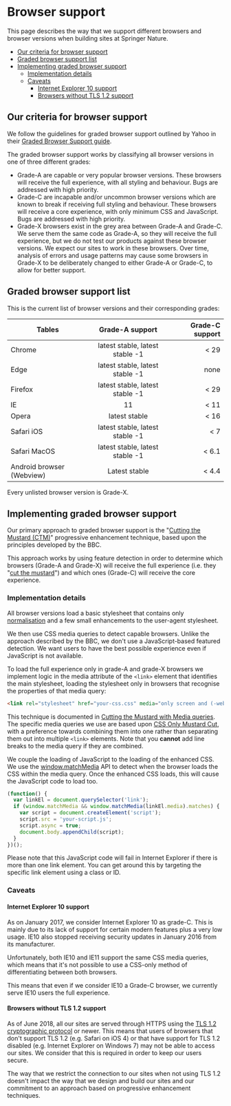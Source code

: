 # Browser support

This page describes the way that we support different browsers and browser versions when building sites at Springer Nature.

* [Our criteria for browser support](#Our-criteria-for-browser-support)
* [Graded browser support list](#Graded-browser-support-list)
* [Implementing graded browser support](#Implementing-graded-browser-support)
  * [Implementation details](#Implementation-details)
  * [Caveats](#Caveats)
    * [Internet Explorer 10 support](#Internet-Explorer-10-support)
    * [Browsers without TLS 1.2 support](#Browsers-without-TLS-1.2-support)

## Our criteria for browser support

We follow the guidelines for graded browser support outlined by Yahoo in their [Graded Browser Support guide](https://github.com/yui/yui3/wiki/Graded-Browser-Support).

The graded browser support works by classifying all browser versions in one of three different grades:

* Grade-A are capable or very popular browser versions. These browsers will receive the full experience, with all styling and behaviour. Bugs are addressed with high priority.
* Grade-C are incapable and/or uncommon browser versions which are known to break if receiving full styling and behaviour. These browsers will receive a core experience, with only minimum CSS and JavaScript. Bugs are addressed with high priority.
* Grade-X browsers exist in the grey area between Grade-A and Grade-C. We serve them the same code as Grade-A, so they will receive the full experience, but we do not test our products against these browser versions. We expect our sites to work in these browsers. Over time, analysis of errors and usage patterns may cause some browsers in Grade-X to be deliberately changed to either Grade-A or Grade-C, to allow for better support.

## Graded browser support list

This is the current list of browser versions and their corresponding grades:

| Tables                    | Grade-A support                 | Grade-C support |
| ------------------------- |:-------------------------------:| ---------------:|
| Chrome                    | latest stable, latest stable -1 | < 29            |
| Edge                      | latest stable, latest stable -1 | none            |
| Firefox                   | latest stable, latest stable -1 | < 29            |
| IE                        | 11                              | < 11            |
| Opera                     | latest stable                   | < 16            |
| Safari iOS                | latest stable, latest stable -1 | < 7             |
| Safari MacOS              | latest stable, latest stable -1 | < 6.1           |
| Android browser (Webview) | Latest stable                   | < 4.4           |

Every unlisted browser version is Grade-X.

## Implementing graded browser support

Our primary approach to graded browser support is the "[Cutting the Mustard (CTM)](http://responsivenews.co.uk/post/18948466399/cutting-the-mustard)" progressive enhancement technique, based upon the principles developed by the BBC.

This approach works by using feature detection in order to determine which browsers (Grade-A and Grade-X) will receive the full experience (i.e. they "[cut the mustard](https://en.wiktionary.org/wiki/cut_the_mustard)") and which ones (Grade-C) will receive the core experience.

### Implementation details

All browser versions load a basic stylesheet that contains only [normalisation](https://necolas.github.io/normalize.css/) and a few small enhancements to the user-agent stylesheet.

We then use CSS media queries to detect capable browsers. Unlike the approach described by the BBC, we don't use a JavaScript-based featured detection. We want users to have the best possible experience even if JavaScript is not available.

To load the full experience only in grade-A and grade-X browsers we implement logic in the media attribute of the `<link>` element that identifies the main stylesheet, loading the stylesheet only in browsers that recognise the properties of that media query:

```html
<link rel="stylesheet" href="your-css.css" media="only screen and (-webkit-min-device-pixel-ratio:0) and (min-color-index:0), (-ms-high-contrast: none), only all and (min--moz-device-pixel-ratio:0) and (min-resolution: 3e1dpcm)">
```

This technique is documented in [Cutting the Mustard with Media queries](https://www.sitepoint.com/cutting-the-mustard-with-css-media-queries/). The specific media queries we use are based upon [CSS Only Mustard Cut](https://github.com/Fall-Back/CSS-Mustard-Cut), with a preference towards combining them into one rather than separating them out into multiple `<link>` elements. Note that you **cannot** add line breaks to the media query if they are combined.

We couple the loading of JavaScript to the loading of the enhanced CSS. We use the [window.matchMedia](https://developer.mozilla.org/en/docs/Web/API/Window/matchMedia) API to detect when the browser loads the CSS within the media query. Once the enhanced CSS loads, this will cause the JavaScript code to load too.

```javascript
(function() {
  var linkEl = document.querySelector('link');
  if (window.matchMedia && window.matchMedia(linkEl.media).matches) {
    var script = document.createElement('script');
    script.src = 'your-script.js';
    script.async = true;
    document.body.appendChild(script);
  }
})();
```

Please note that this JavaScript code will fail in Internet Explorer if there is more than one link element. You can get around this by targeting the specific link element using a class or ID.

### Caveats

#### Internet Explorer 10 support

As on January 2017, we consider Internet Explorer 10 as grade-C. This is mainly due to its lack of support for certain modern features plus a very low usage. IE10 also stopped receiving security updates in January 2016 from its manufacturer.

Unfortunately, both IE10 and IE11 support the same CSS media queries, which means that it's not possible to use a CSS-only method of differentiating between both browsers.

This means that even if we consider IE10 a Grade-C browser, we currently serve IE10 users the full experience.

#### Browsers without TLS 1.2 support

As of June 2018, all our sites are served through HTTPS using the [TLS 1.2 cryptographic protocol](https://en.wikipedia.org/wiki/Transport_Layer_Security#TLS_1.2) or newer. This means that users of browsers that don't support TLS 1.2 (e.g. Safari on iOS 4) or that have support for TLS 1.2 disabled (e.g. Internet Explorer on Windows 7) may not be able to access our sites. We consider that this is required in order to keep our users secure.

The way that we restrict the connection to our sites when not using TLS 1.2 doesn't impact the way that we design and build our sites and our commitment to an approach based on progressive enhancement techniques.

